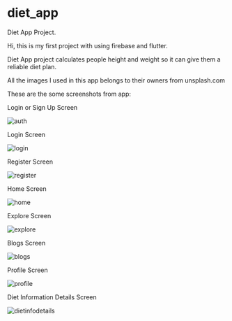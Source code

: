 # diet_app

Diet App Project.

Hi, this is my first project with using firebase and flutter.

Diet App project calculates people height and weight so it can give them a reliable diet plan.

All the images I used in this app belongs to their owners from unsplash.com

These are the some screenshots from app:

Login or Sign Up Screen

![auth](https://github.com/Omeralbayrak17/DietAppFlutter/assets/93114455/f5fa226d-265f-49da-855b-1694a5912c21)

Login Screen

![login](https://github.com/Omeralbayrak17/DietAppFlutter/assets/93114455/0ff10ecf-b354-4de1-bc88-ffa872fa254d)

Register Screen

![register](https://github.com/Omeralbayrak17/DietAppFlutter/assets/93114455/04e799a6-3a9d-4901-9316-92cfb01e56d2)

Home Screen

![home](https://github.com/Omeralbayrak17/DietAppFlutter/assets/93114455/7635fad1-31e2-4148-bed8-0a1c1e3b7125)

Explore Screen

![explore](https://github.com/Omeralbayrak17/DietAppFlutter/assets/93114455/58f8c313-1855-44b3-902b-3020d81c3582)

Blogs Screen

![blogs](https://github.com/Omeralbayrak17/DietAppFlutter/assets/93114455/d73b6886-906f-4533-af44-0d3842363aee)

Profile Screen

![profile](https://github.com/Omeralbayrak17/DietAppFlutter/assets/93114455/cfbb3bd8-446c-445e-860e-e32294f1482d)

Diet Information Details Screen

![dietinfodetails](https://github.com/Omeralbayrak17/DietAppFlutter/assets/93114455/eb8bf5ef-7330-471e-9db0-16a3b4352e5d)
